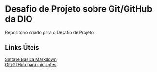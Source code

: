 # Desafio de Projeto sobre Git/GitHub da DIO
Repositório criado para o Desafio de Projeto.

## Links Úteis
[Sintaxe Basica Markdown](https://www.markdownguide.org/basic-syntax/)  <br>
[Git/GitHub para iniciantes](https://developer.mozilla.org/en-US/docs/Learn/Tools_and_testing/GitHub)
